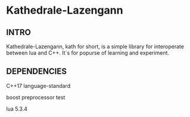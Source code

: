 # Kathedrale-Lazengann

## INTRO
Kathedrale-Lazengann, kath for short, is a simple library for interoperate between lua and C++. It`s for popurse of learning and experiment. 

## DEPENDENCIES
C++17 language-standard

boost preprocessor test

lua 5.3.4